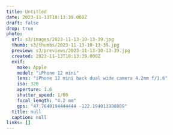 ```yaml
---
title: Untitled
date: 2023-11-13T18:13:39.000Z
draft: false
drop: true
photo:
  url: s3/images/2023-11-13-10-13-39.jpg
  thumb: s3/thumbs/2023-11-13-10-13-39.jpg
  preview: s3/previews/2023-11-13-10-13-39.jpg
  created: 2023-11-13T18:13:39.000Z
  exif:
    make: Apple
    model: "iPhone 12 mini"
    lens: "iPhone 12 mini back dual wide camera 4.2mm f/1.6"
    iso: 320
    aperture: 1.6
    shutter_speed: 1/60
    focal_length: "4.2 mm"
    gps: "47.7640194444444 -122.194013888889"
  title: null
  caption: null
links: []
---
```

